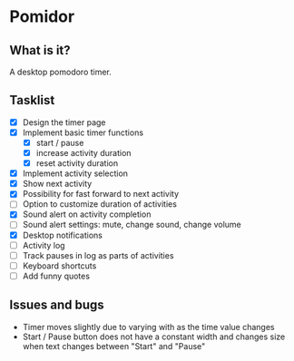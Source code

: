 # Pomidor

## What is it?

A desktop pomodoro timer.

## Tasklist

- [x] Design the timer page
- [x] Implement basic timer functions
    - [x] start / pause
    - [x] increase activity duration 
    - [x] reset activity duration 
- [x] Implement activity selection
- [x] Show next activity
- [x] Possibility for fast forward to next activity
- [ ] Option to customize duration of activities
- [x] Sound alert on activity completion
- [ ] Sound alert settings: mute, change sound, change volume
- [x] Desktop notifications
- [ ] Activity log
- [ ] Track pauses in log as parts of activities
- [ ] Keyboard shortcuts
- [ ] Add funny quotes

## Issues and bugs

- Timer moves slightly due to varying with as the time value changes
- Start / Pause button does not have a constant width and changes size when text changes between "Start" and "Pause"

